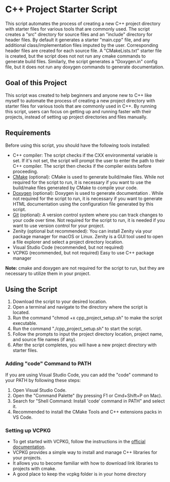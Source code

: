 # C++ Project Starter Script

This script automates the process of creating a new C++ project directory with starter files for various tools that are commonly used. The script creates a "src" directory for source files and an "include" directory for header files. By default it generates a starter "main.cpp" file, and any additional class/implementation files imputed by the user. Corresponding header files are created for each source file. A "CMakeLists.txt" starter file is created, but the script does not not run any cmake commands to generate build files. Similarly, the script generates a "Doxygen.in" config file, but it does not run any doxygen commands to generate documentation.

## Goal of this Project

This script was created to help beginners and anyone new to C++ like myself to automate the process of creating a new project directory with starter files for various tools that are commonly used in C++. By running this script, users can focus on getting up and running faster with their projects, instead of setting up project directories and files manually.

## Requirements

Before using this script, you should have the following tools installed:

- C++ compiler: The script checks if the CXX environmental variable is set. If it's not set, the script will prompt the user to enter the path to their C++ compiler. The script then checks if the compiler exists before proceeding.
- [CMake](https://cmake.org/documentation/) (optional): CMake is used to generate build/make files. While not required for the script to run, it is necessary if you want to use the build/make files generated by CMake to compile your code.
- [Doxygen](https://www.doxygen.nl/manual/index.html) (optional): Doxygen is used to generate documentation . While not required for the script to run, it is necessary if you want to generate HTML documentation using the configuration file generated by this script.
- [Git](https://git-scm.com/doc) (optional): A version control system where you can track changes to your code over time. Not required for the script to run, it is needed if you want to use version control for your project.
- Zenity (optional but recommended): You can install Zenity via your package manager for macOS or Linux. Zenity is a GUI tool used to open a file explorer and select a project directory location.
- Visual Studio Code (recommended, but not required)
- VCPKG (recommended, but not required) Easy to use C++ package manager

**Note:** cmake and doxygen are not required for the script to run, but they are necessary to utilize them in your project.

## Using the Script

1. Download the script to your desired location.
2. Open a terminal and navigate to the directory where the script is located.
3. Run the command "chmod +x cpp_project_setup.sh" to make the script executable.
4. Run the command "./cpp_project_setup.sh" to start the script.
5. Follow the prompts to input the project directory location, project name, and source file names (if any).
6. After the script completes, you will have a new project directory with starter files.

### Adding "code" Command to PATH

If you are using Visual Studio Code, you can add the "code" command to your PATH by following these steps:

1. Open Visual Studio Code.
2. Open the "Command Palette" (by pressing F1 or Cmd+Shift+P on Mac).
3. Search for "Shell Command: Install 'code' command in PATH" and select it.
4. Recommended to install the CMake Tools and C++ extensions packs in VS Code.

### Setting up VCPKG

- To get started with VCPKG, follow the instructions in the [official documentation](https://github.com/microsoft/vcpkg#quick-start).
- VCPKG provides a simple way to install and manage C++ libraries for your projects.
- It allows you to become familiar with how to download link libraries to projects with cmake.
- A good place to keep the vcpkg folder is in your home directory
